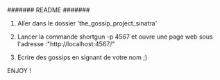 ####### README #######


1) Aller dans le dossier 'the_gossip_project_sinatra'

2) Lancer la commande shortgun -p 4567 et ouvre une page web sous l'adresse :"http://localhost:4567/"

3) Ecrire des gossips en signant de votre nom ;) 


ENJOY !


